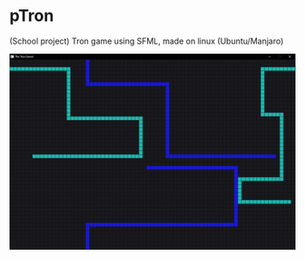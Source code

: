 # pTron
(School project) Tron game using SFML, made on linux (Ubuntu/Manjaro)

![Game preview](/tronGamePreview.png)
